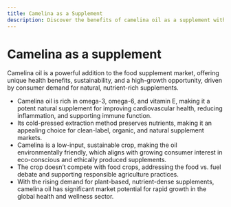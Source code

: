 ```yaml
---
title: Camelina as a Supplement
description: Discover the benefits of camelina oil as a supplement with a growing market demand.
---
```

# Camelina as a supplement

Camelina oil is a powerful addition to the food supplement market, offering unique health benefits, sustainability, and a high-growth opportunity, driven by consumer demand for natural, nutrient-rich supplements.

- Camelina oil is rich in omega-3, omega-6, and vitamin E, making it a potent natural supplement for improving cardiovascular health, reducing inflammation, and supporting immune function.
- Its cold-pressed extraction method preserves nutrients, making it an appealing choice for clean-label, organic, and natural supplement markets.
- Camelina is a low-input, sustainable crop, making the oil environmentally friendly, which aligns with growing consumer interest in eco-conscious and ethically produced supplements.
- The crop doesn’t compete with food crops, addressing the food vs. fuel debate and supporting responsible agriculture practices.
- With the rising demand for plant-based, nutrient-dense supplements, camelina oil has significant market potential for rapid growth in the global health and wellness sector.
